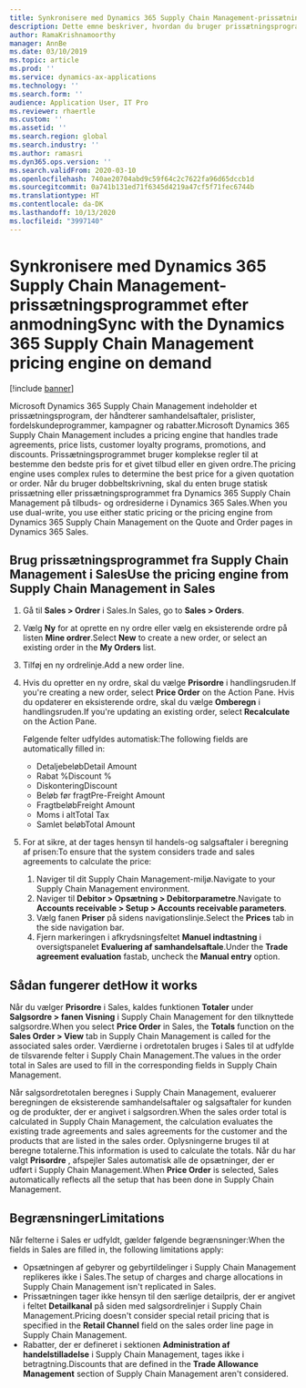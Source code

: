 ```yaml
---
title: Synkronisere med Dynamics 365 Supply Chain Management-prissætningsprogrammet efter anmodning
description: Dette emne beskriver, hvordan du bruger prissætningsprogrammet i Dynamics 365 Supply Chain Management fra Microsoft Dynamics 365 Sales.
author: RamaKrishnamoorthy
manager: AnnBe
ms.date: 03/10/2019
ms.topic: article
ms.prod: ''
ms.service: dynamics-ax-applications
ms.technology: ''
ms.search.form: ''
audience: Application User, IT Pro
ms.reviewer: rhaertle
ms.custom: ''
ms.assetid: ''
ms.search.region: global
ms.search.industry: ''
ms.author: ramasri
ms.dyn365.ops.version: ''
ms.search.validFrom: 2020-03-10
ms.openlocfilehash: 740ae20704abd9c59f64c2c7622fa96d65dccb1d
ms.sourcegitcommit: 0a741b131ed71f6345d4219a47cf5f71fec6744b
ms.translationtype: HT
ms.contentlocale: da-DK
ms.lasthandoff: 10/13/2020
ms.locfileid: "3997140"
---
```

# <a name="sync-with-the-dynamics-365-supply-chain-management-pricing-engine-on-demand"></a><span data-ttu-id="7a6f9-103">Synkronisere med Dynamics 365 Supply Chain Management-prissætningsprogrammet efter anmodning</span><span class="sxs-lookup"><span data-stu-id="7a6f9-103">Sync with the Dynamics 365 Supply Chain Management pricing engine on demand</span></span>

[!include [banner](../../includes/banner.md)]



<span data-ttu-id="7a6f9-104">Microsoft Dynamics 365 Supply Chain Management indeholder et prissætningsprogram, der håndterer samhandelsaftaler, prislister, fordelskundeprogrammer, kampagner og rabatter.</span><span class="sxs-lookup"><span data-stu-id="7a6f9-104">Microsoft Dynamics 365 Supply Chain Management includes a pricing engine that handles trade agreements, price lists, customer loyalty programs, promotions, and discounts.</span></span> <span data-ttu-id="7a6f9-105">Prissætningsprogrammet bruger komplekse regler til at bestemme den bedste pris for et givet tilbud eller en given ordre.</span><span class="sxs-lookup"><span data-stu-id="7a6f9-105">The pricing engine uses complex rules to determine the best price for a given quotation or order.</span></span> <span data-ttu-id="7a6f9-106">Når du bruger dobbeltskrivning, skal du enten bruge statisk prissætning eller prissætningsprogrammet fra Dynamics 365 Supply Chain Management på tilbuds- og ordresiderne i Dynamics 365 Sales.</span><span class="sxs-lookup"><span data-stu-id="7a6f9-106">When you use dual-write, you use either static pricing or the pricing engine from Dynamics 365 Supply Chain Management on the Quote and Order pages in Dynamics 365 Sales.</span></span>

## <a name="use-the-pricing-engine-from-supply-chain-management-in-sales"></a><span data-ttu-id="7a6f9-107">Brug prissætningsprogrammet fra Supply Chain Management i Sales</span><span class="sxs-lookup"><span data-stu-id="7a6f9-107">Use the pricing engine from Supply Chain Management in Sales</span></span>

1. <span data-ttu-id="7a6f9-108">Gå til **Sales \> Ordrer** i Sales.</span><span class="sxs-lookup"><span data-stu-id="7a6f9-108">In Sales, go to **Sales \> Orders**.</span></span>
2. <span data-ttu-id="7a6f9-109">Vælg **Ny** for at oprette en ny ordre eller vælg en eksisterende ordre på listen **Mine ordrer**.</span><span class="sxs-lookup"><span data-stu-id="7a6f9-109">Select **New** to create a new order, or select an existing order in the **My Orders** list.</span></span>
3. <span data-ttu-id="7a6f9-110">Tilføj en ny ordrelinje.</span><span class="sxs-lookup"><span data-stu-id="7a6f9-110">Add a new order line.</span></span>
4. <span data-ttu-id="7a6f9-111">Hvis du opretter en ny ordre, skal du vælge **Prisordre** i handlingsruden.</span><span class="sxs-lookup"><span data-stu-id="7a6f9-111">If you're creating a new order, select **Price Order** on the Action Pane.</span></span> <span data-ttu-id="7a6f9-112">Hvis du opdaterer en eksisterende ordre, skal du vælge **Omberegn** i handlingsruden.</span><span class="sxs-lookup"><span data-stu-id="7a6f9-112">If you're updating an existing order, select **Recalculate** on the Action Pane.</span></span>

    <span data-ttu-id="7a6f9-113">Følgende felter udfyldes automatisk:</span><span class="sxs-lookup"><span data-stu-id="7a6f9-113">The following fields are automatically filled in:</span></span>

    + <span data-ttu-id="7a6f9-114">Detaljebeløb</span><span class="sxs-lookup"><span data-stu-id="7a6f9-114">Detail Amount</span></span>
    + <span data-ttu-id="7a6f9-115">Rabat %</span><span class="sxs-lookup"><span data-stu-id="7a6f9-115">Discount %</span></span>
    + <span data-ttu-id="7a6f9-116">Diskontering</span><span class="sxs-lookup"><span data-stu-id="7a6f9-116">Discount</span></span>
    + <span data-ttu-id="7a6f9-117">Beløb før fragt</span><span class="sxs-lookup"><span data-stu-id="7a6f9-117">Pre-Freight Amount</span></span>
    + <span data-ttu-id="7a6f9-118">Fragtbeløb</span><span class="sxs-lookup"><span data-stu-id="7a6f9-118">Freight Amount</span></span>
    + <span data-ttu-id="7a6f9-119">Moms i alt</span><span class="sxs-lookup"><span data-stu-id="7a6f9-119">Total Tax</span></span>
    + <span data-ttu-id="7a6f9-120">Samlet beløb</span><span class="sxs-lookup"><span data-stu-id="7a6f9-120">Total Amount</span></span>
    
5. <span data-ttu-id="7a6f9-121">For at sikre, at der tages hensyn til handels-og salgsaftaler i beregning af prisen:</span><span class="sxs-lookup"><span data-stu-id="7a6f9-121">To ensure that the system considers trade and sales agreements to calculate the price:</span></span>
    1. <span data-ttu-id="7a6f9-122">Naviger til dit Supply Chain Management-miljø.</span><span class="sxs-lookup"><span data-stu-id="7a6f9-122">Navigate to your Supply Chain Management environment.</span></span>
    2. <span data-ttu-id="7a6f9-123">Naviger til **Debitor \> Opsætning \> Debitorparametre**.</span><span class="sxs-lookup"><span data-stu-id="7a6f9-123">Navigate to **Accounts receivable \> Setup \> Accounts receivable parameters**.</span></span>
    3. <span data-ttu-id="7a6f9-124">Vælg fanen **Priser** på sidens navigationslinje.</span><span class="sxs-lookup"><span data-stu-id="7a6f9-124">Select the **Prices** tab in the side navigation bar.</span></span>
    4. <span data-ttu-id="7a6f9-125">Fjern markeringen i afkrydsningsfeltet **Manuel indtastning** i oversigtspanelet **Evaluering af samhandelsaftale**.</span><span class="sxs-lookup"><span data-stu-id="7a6f9-125">Under the **Trade agreement evaluation** fastab, uncheck the **Manual entry** option.</span></span>

## <a name="how-it-works"></a><span data-ttu-id="7a6f9-126">Sådan fungerer det</span><span class="sxs-lookup"><span data-stu-id="7a6f9-126">How it works</span></span>

<span data-ttu-id="7a6f9-127">Når du vælger **Prisordre** i Sales, kaldes funktionen **Totaler** under **Salgsordre \> fanen Visning** i Supply Chain Management for den tilknyttede salgsordre.</span><span class="sxs-lookup"><span data-stu-id="7a6f9-127">When you select **Price Order** in Sales, the **Totals** function on the **Sales Order \> View** tab in Supply Chain Management is called for the associated sales order.</span></span> <span data-ttu-id="7a6f9-128">Værdierne i ordretotalen bruges i Sales til at udfylde de tilsvarende felter i Supply Chain Management.</span><span class="sxs-lookup"><span data-stu-id="7a6f9-128">The values in the order total in Sales are used to fill in the corresponding fields in Supply Chain Management.</span></span>

<span data-ttu-id="7a6f9-129">Når salgsordretotalen beregnes i Supply Chain Management, evaluerer beregningen de eksisterende samhandelsaftaler og salgsaftaler for kunden og de produkter, der er angivet i salgsordren.</span><span class="sxs-lookup"><span data-stu-id="7a6f9-129">When the sales order total is calculated in Supply Chain Management, the calculation evaluates the existing trade agreements and sales agreements for the customer and the products that are listed in the sales order.</span></span> <span data-ttu-id="7a6f9-130">Oplysningerne bruges til at beregne totalerne.</span><span class="sxs-lookup"><span data-stu-id="7a6f9-130">This information is used to calculate the totals.</span></span> <span data-ttu-id="7a6f9-131">Når du har valgt **Prisordre** , afspejler Sales automatisk alle de opsætninger, der er udført i Supply Chain Management.</span><span class="sxs-lookup"><span data-stu-id="7a6f9-131">When **Price Order** is selected, Sales automatically reflects all the setup that has been done in Supply Chain Management.</span></span>

## <a name="limitations"></a><span data-ttu-id="7a6f9-132">Begrænsninger</span><span class="sxs-lookup"><span data-stu-id="7a6f9-132">Limitations</span></span>

<span data-ttu-id="7a6f9-133">Når felterne i Sales er udfyldt, gælder følgende begrænsninger:</span><span class="sxs-lookup"><span data-stu-id="7a6f9-133">When the fields in Sales are filled in, the following limitations apply:</span></span>

+ <span data-ttu-id="7a6f9-134">Opsætningen af gebyrer og gebyrtildelinger i Supply Chain Management replikeres ikke i Sales.</span><span class="sxs-lookup"><span data-stu-id="7a6f9-134">The setup of charges and charge allocations in Supply Chain Management isn't replicated in Sales.</span></span>
+ <span data-ttu-id="7a6f9-135">Prissætningen tager ikke hensyn til den særlige detailpris, der er angivet i feltet **Detailkanal** på siden med salgsordrelinjer i Supply Chain Management.</span><span class="sxs-lookup"><span data-stu-id="7a6f9-135">Pricing doesn't consider special retail pricing that is specified in the **Retail Channel** field on the sales order line page in Supply Chain Management.</span></span>
+ <span data-ttu-id="7a6f9-136">Rabatter, der er defineret i sektionen **Administration af handelstilladelse** i Supply Chain Management, tages ikke i betragtning.</span><span class="sxs-lookup"><span data-stu-id="7a6f9-136">Discounts that are defined in the **Trade Allowance Management** section of Supply Chain Management aren't considered.</span></span>
